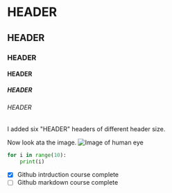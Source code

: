 # HEADER
## HEADER
### HEADER
#### HEADER
##### HEADER
###### HEADER
I added six "HEADER" headers of different header size.

Now look ata the image.
![Image of human eye](https://media.istockphoto.com/id/814423752/ru/%D1%84%D0%BE%D1%82%D0%BE/%D0%B3%D0%BB%D0%B0%D0%B7-%D0%BC%D0%BE%D0%B4%D0%B5%D0%BB%D0%B8-%D1%81-%D0%BA%D1%80%D0%B0%D1%81%D0%BE%D1%87%D0%BD%D1%8B%D0%BC-%D1%85%D1%83%D0%B4%D0%BE%D0%B6%D0%B5%D1%81%D1%82%D0%B2%D0%B5%D0%BD%D0%BD%D1%8B%D0%BC-%D0%BC%D0%B0%D0%BA%D0%B8%D1%8F%D0%B6%D0%B5%D0%BC-%D0%BA%D1%80%D1%83%D0%BF%D0%BD%D1%8B%D0%BC-%D0%BF%D0%BB%D0%B0%D0%BD%D0%BE%D0%BC.jpg?s=612x612&w=0&k=20&c=fx4P9x4S-GS59SRt3JbWWi_QxAExHoeoUHQw5YIsp50=)

```python
for i in range(10):
    print(i)
```
- [x] Github intrduction course complete
- [ ] Github markdown course complete
